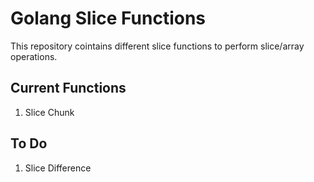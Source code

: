 # Golang Slice Functions
This repository cointains different slice functions to perform slice/array operations.

## Current Functions
1. Slice Chunk

## To Do
1. Slice Difference
